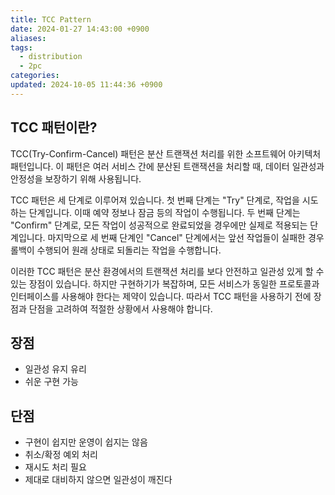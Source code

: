 ```yaml
---
title: TCC Pattern
date: 2024-01-27 14:43:00 +0900
aliases: 
tags:
  - distribution
  - 2pc
categories: 
updated: 2024-10-05 11:44:36 +0900
---
```


## TCC 패턴이란?

TCC(Try-Confirm-Cancel) 패턴은 분산 트랜잭션 처리를 위한 소프트웨어 아키텍처 패턴입니다. 이 패턴은 여러 서비스 간에 분산된 트랜잭션을 처리할 때, 데이터 일관성과 안정성을 보장하기 위해 사용됩니다.

TCC 패턴은 세 단계로 이루어져 있습니다. 첫 번째 단계는 "Try" 단계로, 작업을 시도하는 단계입니다. 이때 예약 정보나 잠금 등의 작업이 수행됩니다. 두 번째 단계는 "Confirm" 단계로, 모든 작업이 성공적으로 완료되었을 경우에만 실제로 적용되는 단계입니다. 마지막으로 세 번째 단계인 "Cancel" 단계에서는 앞선 작업들이 실패한 경우 롤백이 수행되어 원래 상태로 되돌리는 작업을 수행합니다.

이러한 TCC 패턴은 분산 환경에서의 트랜잭션 처리를 보다 안전하고 일관성 있게 할 수 있는 장점이 있습니다. 하지만 구현하기가 복잡하며, 모든 서비스가 동일한 프로토콜과 인터페이스를 사용해야 한다는 제약이 있습니다. 따라서 TCC 패턴을 사용하기 전에 장점과 단점을 고려하여 적절한 상황에서 사용해야 합니다.

## 장점

- 일관성 유지 유리
- 쉬운 구현 가능

## 단점

- 구현이 쉽지만 운영이 쉽지는 않음
- 취소/확정 예외 처리
- 재시도 처리 필요
- 제대로 대비하지 않으면 일관성이 깨진다